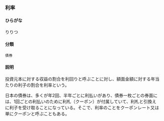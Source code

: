 <div style="display:none;">

## [あ行](securities-terms?id=あ行)
## [か行](securities-terms?id=か行)
## [さ行](securities-terms?id=さ行)
## [た行](securities-terms?id=た行)
## [な行](securities-terms?id=な行)
## [は行](securities-terms?id=は行)
## [ま行](securities-terms?id=ま行)
## [や行](securities-terms?id=や行)
## [ら行](securities-terms?id=ら行)

</div>

### 利率

#### ひらがな

りりつ

#### 分類

`債券`

#### 説明

投資元本に対する収益の割合を利回りと呼ぶことに対し、額面金額に対する年当たりの利子の割合を利率という。
日本の債券は、多くが年2回、半年ごとに利払いがあり、債券一枚ごとの券面には、1回ごとの利払いのために利札（クーポン）が付属していて、利札と引換えに利子を受け取ることになっている。そこで、利率のことをクーポンレート又は単にクーポンと呼ぶこともある。

<div style="display:none;">

## [わ行](securities-terms?id=わ行)
## [英数字・記号](securities-terms?id=英数字・記号)

</div>

